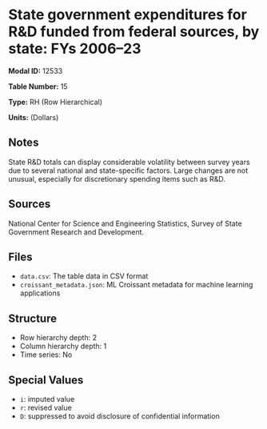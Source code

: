 # State government expenditures for R&D funded from federal sources, by state: FYs 2006&#8211;23

**Modal ID:** 12533

**Table Number:** 15

**Type:** RH (Row Hierarchical)

**Units:** (Dollars)

## Notes

State R&D totals can display considerable volatility between survey years due to several national and state-specific factors. Large changes are not unusual, especially for discretionary spending items such as R&D.

## Sources

National Center for Science and Engineering Statistics, Survey of State Government Research and Development.

## Files

- `data.csv`: The table data in CSV format
- `croissant_metadata.json`: ML Croissant metadata for machine learning applications

## Structure

- Row hierarchy depth: 2
- Column hierarchy depth: 1
- Time series: No

## Special Values

- `i`: imputed value
- `r`: revised value
- `D`: suppressed to avoid disclosure of confidential information

